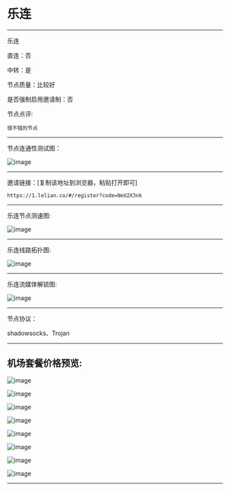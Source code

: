 # 乐连

-------------------------

乐连

直连：否

中转：是

节点质量：比较好

是否强制启用邀请制：否

节点点评:

    很不错的节点

-------------------------

节点连通性测试图：

![image](/img/97.png)

-------------------------

邀请链接：[复制该地址到浏览器，粘贴打开即可]

    https://1.lelian.co/#/register?code=NeU2X3nk

-------------------------

乐连节点测速图:

![image](/img/98.png)

-------------------------

乐连线路拓扑图:

![image](/img/99.png)

-------------------------

乐连流媒体解锁图:

![image](/img/100.png)

-------------------------

节点协议：

shadowsocks、Trojan

-------------------------

## 机场套餐价格预览:

![image](/price/ll/1.png)

![image](/price/ll/2.png)

![image](/price/ll/3.png)

![image](/price/ll/4.png)

![image](/price/ll/5.png)

![image](/price/ll/6.png)

![image](/price/ll/7.png)

![image](/price/ll/8.png)

-------------------------
